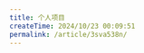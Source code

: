 ```yaml
---
title: 个人项目
createTime: 2024/10/23 00:09:51
permalink: /article/3sva538n/
---
```


<!-- 个人仓库 -->
<CardGrid>
    <RepoCard repo="fromsko/JishouSchedule" />
    <RepoCard repo="fromsko/Dr-net" />
    <RepoCard repo="fromsko/soft-cloud-update" />
    <RepoCard repo="fromsko/gouitls" />
</CardGrid>
